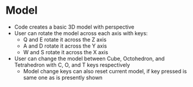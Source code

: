 # Model
* Code creates a basic 3D model with perspective
* User can rotate the model across each axis with keys:
  * Q and E rotate it across the Z axis
  * A and D rotate it across the Y axis
  * W and S rotate it across the X axis
* User can change the model between Cube, Octohedron, and Tetrahedron with C, O, and T keys respectively
  * Model change keys can also reset current model, if key pressed is same one as is presently shown
